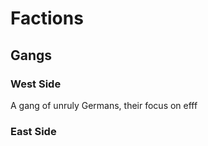 # Factions

## Gangs
### West Side
A gang of unruly Germans, their focus on efff 

### East Side
<!--stackedit_data:
eyJoaXN0b3J5IjpbLTE4MTcwOTM4MDEsODM4ODc5NDg0LC0yMD
g4NzQ2NjEyXX0=
-->